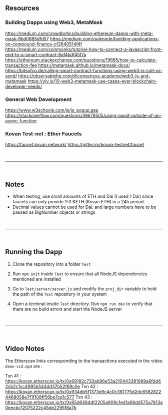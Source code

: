 ## Resources

### Building Dapps using Web3, MetaMask

https://medium.com/crowdbotics/building-ethereum-dapps-with-meta-mask-9bd0685dfd57
https://medium.com/quiknode/building-applications-on-compound-finance-cf2640514f4f
https://medium.com/coinmonks/tutorial-how-to-connect-a-javascript-front-end-to-a-smart-contract-6af4bdf45f7a
https://ethereum.stackexchange.com/questions/19665/how-to-calculate-transaction-fee
https://metamask.github.io/metamask-docs/
https://bitsofco.de/calling-smart-contract-functions-using-web3-js-call-vs-send/
https://observablehq.com/@consensys-academy/web3-js-and-metamask
https://ylv.io/10-web3-metamask-use-cases-ever-blockchain-developer-needs/

### General Web Development

https://www.w3schools.com/js/js_popup.asp
https://stackoverflow.com/questions/39679505/using-await-outside-of-an-async-function

### Kovan Test-net : Ether Faucets

https://faucet.kovan.network/
https://gitter.im/kovan-testnet/faucet

<br>

--------------------------------------------------------------------------------------------------

<br>

## Notes

* When testing, use small amounts of ETH and Dai (I used 1 Dai) since faucets can only provide 1-3 KETH (Kovan ETH) in a 24h period.
* Decimal values cannot be used for Dai, and large numbers have to be passed as BigNumber objects or strings

<br>

--------------------------------------------------------------------------------------------------

<br>

## Running the Dapp

1. Clone the repository into a folder `Test`

2. Run `npm init` inside `Test` to ensure that all NodeJS dependencies mentioned are installed

3. Go to `Test/server/server.js` and modify the `proj_dir` variable to hold the path of the `Test` repository in your system

4. Open a terminal inside `Test` directory. Run `npm run dev` to verify that there are no build errors and start the NodeJS server

<br>

--------------------------------------------------------------------------------------------------

<br>

## Video Notes

The Etherscan links corresponding to the transactions executed in the video `demo-vid.mp4` are :

Txn 41 : https://kovan.etherscan.io/tx/0x69182c733ab96e53a210443381999a6fdd42cb2c1cc4995b544dd37b52f69c0e
Txn 42 : https://kovan.etherscan.io/tx/0x934db5f1373e9c4c0c361775d2dc65828224468058e7f1f108ff56be7ce1c577
Txn 43 : https://kovan.etherscan.io/tx/0x65d6484df2205a909c1ed1a96dd575a7813a0eecbc12075222c45de2295f8a7b
